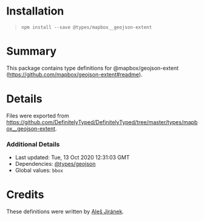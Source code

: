 # Installation
> `npm install --save @types/mapbox__geojson-extent`

# Summary
This package contains type definitions for @mapbox/geojson-extent (https://github.com/mapbox/geojson-extent#readme).

# Details
Files were exported from https://github.com/DefinitelyTyped/DefinitelyTyped/tree/master/types/mapbox__geojson-extent.

### Additional Details
 * Last updated: Tue, 13 Oct 2020 12:31:03 GMT
 * Dependencies: [@types/geojson](https://npmjs.com/package/@types/geojson)
 * Global values: `bbox`

# Credits
These definitions were written by [Aleš Jiránek](https://github.com/alesjiranek).
